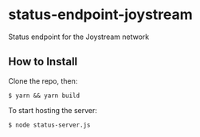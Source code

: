 # status-endpoint-joystream
Status endpoint for the Joystream network

## How to Install

Clone the repo, then:
```
$ yarn && yarn build
```
To start hosting the server:
```
$ node status-server.js
```
